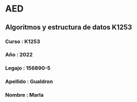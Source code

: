 # AED
## Algoritmos y estructura de datos K1253
### Curso : K1253
### Año : 2022
### Legajo : 156890-5
### Apellido : Gualdron 
### Nombre : Marla 
